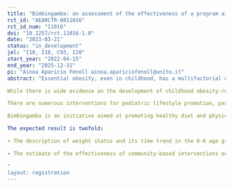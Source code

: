 ```yaml
---
title: "Bimbingamba: an assessment of the effectiveness of a program aimed at improving lifestyles of children aged 0-6."
rct_id: "AEARCTR-0011016"
rct_id_num: "11016"
doi: "10.1257/rct.11016-1.0"
date: "2023-03-21"
status: "in_development"
jel: "I10, I18, C93, I20"
start_year: "2022-04-15"
end_year: "2025-12-31"
pi: "Ainoa Aparicio Fenoll ainoa.apariciofenoll@unito.it"
abstract: "Essential obesity, even in childhood, has a multifactorial origin, being mainly determined by the interaction of environmental factors, primarily an incorrect lifestyle, and individual factors, including genetic risk factors. The return to a "normal" weight condition, particularly if an excess weight has arisen in the first years of life, seems very diﬃcult to achieve due to mechanisms that are not only behavioral but also related to epigenetic imprinting characterized by a trans-generational effect. Numerous risk factors that influence the development and maintenance of an obese phenotype act as early as prenatally and particularly in the first 1000 days of life.
While there is wide evidence on the development of childhood obesity-related diseases, there is scarce evidence on what interventions are proven to be effective and long-lasting. The observation that childhood obesity in developed countries presents itself with clear social and geographic gradients justifies primary prevention interventions implemented at family and community levels.
There are numerous interventions for pediatric lifestyle promotion, particularly those aimed at primary and middle school; few, however, have targeted the 0-6 age group. Furthermore, most of lifestyle promotion interventions have not been measured in terms of effectiveness.
Bimbingamba is an initiative aimed at promoting healthy diet and physical exercise among children in the 0-6 age group. The initiative will take place in a municipality in Northern Italy and will involve the entire community of resident children; the general objective of this project is to assess the effectiveness of such an intervention.
The expected result is twofold:
- The description of weight status and its time trend in the 0-6 age group, by socio-economic level, parents' characteristics, and lifestyle of the children and their families.
- The estimate of the effectiveness of community-based interventions on lifestyles and bio-metrics, health, well-being outcomes, and soft-skills in the 0-6-year-old population.
"
layout: registration
---
```


